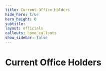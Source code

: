 ```yaml
---
title: Current Office Holders
hide_hero: true
hero_height: 0
subtitle: 
layout: officials
callouts: home_callouts
show_sidebar: false
---
```


# Current Office Holders

